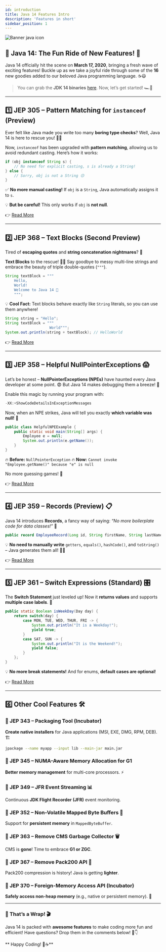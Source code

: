 ```yaml
---
id: introduction
title: Java 14 Features Intro
description: 'Features in short'
sidebar_position: 1
---
```

![Banner java icon](@site/static/img/kits/java/banner-java-icon.png)

## 🎉 Java 14: The Fun Ride of New Features! 🚀

Java 14 officially hit the scene on **March 17, 2020**, bringing a fresh wave of exciting features! Buckle up as we take a joyful ride through some of the **16** new goodies added to our beloved Java programming language. ☕😃

> You can grab the **JDK 14 binaries** [here](https://www.oracle.com/java/technologies/javase/jdk14-archive-downloads.html). Now, let’s get started! 🏎️💨

---

## 1️⃣ JEP 305 – Pattern Matching for `instanceof` (Preview)

Ever felt like Java made you write too many **boring type checks**? Well, Java 14 is here to rescue you! 🦸‍♂️

Now, `instanceof` has been upgraded with **pattern matching**, allowing us to avoid redundant casting. Here’s how it works:

```java
if (obj instanceof String s) {
    // No need for explicit casting, s is already a String!
} else {
    // Sorry, obj is not a String 😔
}
```

✅ **No more manual casting!** If `obj` is a `String`, Java automatically assigns it to `s`.

💡 **But be careful!** This only works if `obj` is **not null**.

👉 [Read More](https://openjdk.org/jeps/305)

---

## 2️⃣ JEP 368 – Text Blocks (Second Preview)

Tired of **escaping quotes** and **string concatenation nightmares**? 🥴

**Text Blocks** to the rescue! 🦸‍♀️ Say goodbye to messy multi-line strings and embrace the beauty of triple double-quotes (`"""`).

```java
String textBlock = """
    Hello,
    World!
    Welcome to Java 14 🎉
    """;
```

💡 **Cool Fact:** Text blocks behave exactly like `String` literals, so you can use them anywhere!

```java
String string = "Hello";
String textBlock = """
                    World""";
System.out.println(string + textBlock); // HelloWorld
```

👉 [Read More](https://openjdk.org/jeps/368)

---

## 3️⃣ JEP 358 – Helpful NullPointerExceptions 😱

Let’s be honest – **NullPointerExceptions (NPEs)** have haunted every Java developer at some point. 😨 But Java 14 makes debugging them a breeze! 🎉

Enable this magic by running your program with:

```java
-XX:+ShowCodeDetailsInExceptionMessages
```

Now, when an NPE strikes, Java will tell you exactly **which variable was null!** 🎯

```java
public class HelpfulNPEExample {
    public static void main(String[] args) {
        Employee e = null;
        System.out.println(e.getName());
    }
}
```

🔥 **Before:** `NullPointerException`
🔥 **Now:** `Cannot invoke "Employee.getName()" because "e" is null`

No more guessing games! 🎯

👉 [Read More](https://openjdk.org/jeps/358)

---

## 4️⃣ JEP 359 – Records (Preview) 📋

Java 14 introduces **Records**, a fancy way of saying: *“No more boilerplate code for data classes!”* 🎉

```java
public record EmployeeRecord(Long id, String firstName, String lastName, String email, int age) {}
```

💡 **No need to manually write** `getters`, `equals()`, `hashCode()`, and `toString()` – Java generates them all! 🎩✨

👉 [Read More](https://openjdk.org/jeps/359)

---

## 5️⃣ JEP 361 – Switch Expressions (Standard) 🎛️

The **Switch Statement** just leveled up! Now it **returns values** and supports **multiple case labels**. 🎯

```java
public static Boolean isWeekDay(Day day) {
    return switch(day) {
        case MON, TUE, WED, THUR, FRI -> {
            System.out.println("It is a Weekday!");
            yield true;
        }
        case SAT, SUN -> {
            System.out.println("It is the Weekend!");
            yield false;
        }
    };
}
```

💡 **No more break statements!** And for enums, **default cases are optional**!

👉 [Read More](https://openjdk.org/jeps/361)

---

## 6️⃣ Other Cool Features 🛠️

### 🔹 JEP 343 – Packaging Tool (Incubator)

**Create native installers** for Java applications (MSI, EXE, DMG, RPM, DEB). 🏗️

```sh
jpackage --name myapp --input lib --main-jar main.jar
```

### 🔹 JEP 345 – NUMA-Aware Memory Allocation for G1

**Better memory management** for multi-core processors. ⚡

### 🔹 JEP 349 – JFR Event Streaming 📊

Continuous **JDK Flight Recorder (JFR)** event monitoring.

### 🔹 JEP 352 – Non-Volatile Mapped Byte Buffers 💾

Support for **persistent memory** in `MappedByteBuffer`.

### 🔹 JEP 363 – Remove CMS Garbage Collector 🗑️

CMS is **gone**! Time to embrace **G1 or ZGC**.

### 🔹 JEP 367 – Remove Pack200 API 🚫

Pack200 compression is history! Java is getting **lighter**.

### 🔹 JEP 370 – Foreign-Memory Access API (Incubator)

**Safely access non-heap memory** (e.g., native or persistent memory). 🚀

---

### 🎉 That’s a Wrap! 🎬

Java 14 is packed with **awesome features** to make coding more fun and efficient! Have questions? Drop them in the comments below! 💬👇

** Happy Coding! 🚀☕**
